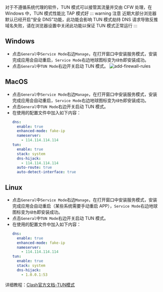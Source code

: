 对于不遵循系统代理的软件，TUN 模式可以接管其流量并交由 CFW 处理，在 Windows 中，TUN 模式性能比 TAP 模式好
::: warning 注意 近期大部分浏览器默认已经开启“安全 DNS”功能，此功能会影响 TUN 模式劫持 DNS 请求导致反推域名失败，请在浏览器设置中关闭此功能以保证 TUN 模式正常运行 :::
## Windows
- 点击`General`中`Service Mode`右边`Manage`，在打开窗口中安装服务模式，安装完成应用会自动重启，`Service Mode`右边地球图标变为`绿色`即安装成功。
- 点击`General`中`TUN Mode`右边开关启动 TUN 模式。
![add-firewall-rules](https://github.com/Eray114514/blog.github.io/assets/117504718/39364738-688f-4c0f-b5be-9cee10b99557)
## MacOS
- 点击`General`中`Service Mode`右边`Manage`，在打开窗口中安装服务模式，安装完成应用会自动重启，`Service Mode`右边地球图标变为`绿色`即安装成功。
- 点击`General`中`TUN Mode`右边开关启动 TUN 模式。
- 在使用的配置文件中加入如下内容：
    ```yaml
    dns:
      enable: true
      enhanced-mode: fake-ip
      nameserver:
        - 114.114.114.114
    tun:
      enable: true
      stack: system
      dns-hijack:
        - 114.114.114.114
      auto-route: true
      auto-detect-interface: true
    ```
## Linux
- 点击`General`中`Service Mode`右边`Manage`，在打开窗口中安装服务模式，安装完成应用会自动重启（某些系统需要手动重启 APP），`Service Mode`右边地球图标变为`绿色`即安装成功。
- 点击`General`中`TUN Mode`右边开关启动 TUN 模式。
- 在使用的配置文件中加入如下内容：
    ```yaml
    dns:
      enable: true
      enhanced-mode: fake-ip
      nameserver:
        - 114.114.114.114
    tun:
      enable: true
      stack: system
      dns-hijack:
        - 1.0.0.1:53
    ```
详细教程：[Clash官方文档-TUN模式](https://doc.clashforwindows.app/tun/)